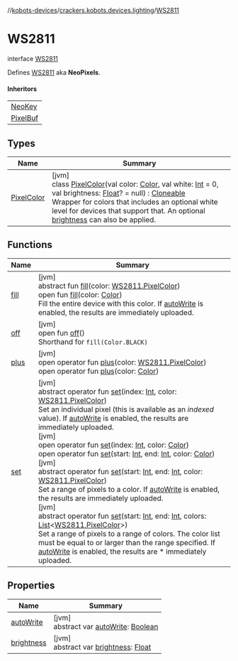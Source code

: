 //[kobots-devices](../../../index.md)/[crackers.kobots.devices.lighting](../index.md)/[WS2811](index.md)

# WS2811

interface [WS2811](index.md)

Defines [WS2811](https://cdn-shop.adafruit.com/datasheets/WS2811.pdf) aka **NeoPixels**.

#### Inheritors

| |
|---|
| [NeoKey](../-neo-key/index.md) |
| [PixelBuf](../-pixel-buf/index.md) |

## Types

| Name | Summary |
|---|---|
| [PixelColor](-pixel-color/index.md) | [jvm]<br>class [PixelColor](-pixel-color/index.md)(val color: [Color](https://docs.oracle.com/javase/8/docs/api/java/awt/Color.html), val white: [Int](https://kotlinlang.org/api/latest/jvm/stdlib/kotlin/-int/index.html) = 0, val brightness: [Float](https://kotlinlang.org/api/latest/jvm/stdlib/kotlin/-float/index.html)? = null) : [Cloneable](https://kotlinlang.org/api/latest/jvm/stdlib/kotlin/-cloneable/index.html)<br>Wrapper for colors that includes an optional white level for devices that support that. An optional [brightness](-pixel-color/brightness.md) can also be applied. |

## Functions

| Name | Summary |
|---|---|
| [fill](fill.md) | [jvm]<br>abstract fun [fill](fill.md)(color: [WS2811.PixelColor](-pixel-color/index.md))<br>open fun [fill](fill.md)(color: [Color](https://docs.oracle.com/javase/8/docs/api/java/awt/Color.html))<br>Fill the entire device with this color. If [autoWrite](auto-write.md) is enabled, the results are immediately uploaded. |
| [off](off.md) | [jvm]<br>open fun [off](off.md)()<br>Shorthand for `fill(Color.BLACK)` |
| [plus](plus.md) | [jvm]<br>open operator fun [plus](plus.md)(color: [WS2811.PixelColor](-pixel-color/index.md))<br>open operator fun [plus](plus.md)(color: [Color](https://docs.oracle.com/javase/8/docs/api/java/awt/Color.html)) |
| [set](set.md) | [jvm]<br>abstract operator fun [set](set.md)(index: [Int](https://kotlinlang.org/api/latest/jvm/stdlib/kotlin/-int/index.html), color: [WS2811.PixelColor](-pixel-color/index.md))<br>Set an individual pixel (this is available as an *indexed* value). If [autoWrite](auto-write.md) is enabled, the results are immediately uploaded.<br>[jvm]<br>open operator fun [set](set.md)(index: [Int](https://kotlinlang.org/api/latest/jvm/stdlib/kotlin/-int/index.html), color: [Color](https://docs.oracle.com/javase/8/docs/api/java/awt/Color.html))<br>open operator fun [set](set.md)(start: [Int](https://kotlinlang.org/api/latest/jvm/stdlib/kotlin/-int/index.html), end: [Int](https://kotlinlang.org/api/latest/jvm/stdlib/kotlin/-int/index.html), color: [Color](https://docs.oracle.com/javase/8/docs/api/java/awt/Color.html))<br>[jvm]<br>abstract operator fun [set](set.md)(start: [Int](https://kotlinlang.org/api/latest/jvm/stdlib/kotlin/-int/index.html), end: [Int](https://kotlinlang.org/api/latest/jvm/stdlib/kotlin/-int/index.html), color: [WS2811.PixelColor](-pixel-color/index.md))<br>Set a range of pixels to a color. If [autoWrite](auto-write.md) is enabled, the results are immediately uploaded.<br>[jvm]<br>abstract operator fun [set](set.md)(start: [Int](https://kotlinlang.org/api/latest/jvm/stdlib/kotlin/-int/index.html), end: [Int](https://kotlinlang.org/api/latest/jvm/stdlib/kotlin/-int/index.html), colors: [List](https://kotlinlang.org/api/latest/jvm/stdlib/kotlin.collections/-list/index.html)&lt;[WS2811.PixelColor](-pixel-color/index.md)&gt;)<br>Set a range of pixels to a range of colors. The color list must be equal to or larger than the range specified. If [autoWrite](auto-write.md) is enabled, the results are * immediately uploaded. |

## Properties

| Name | Summary |
|---|---|
| [autoWrite](auto-write.md) | [jvm]<br>abstract var [autoWrite](auto-write.md): [Boolean](https://kotlinlang.org/api/latest/jvm/stdlib/kotlin/-boolean/index.html) |
| [brightness](brightness.md) | [jvm]<br>abstract var [brightness](brightness.md): [Float](https://kotlinlang.org/api/latest/jvm/stdlib/kotlin/-float/index.html) |
